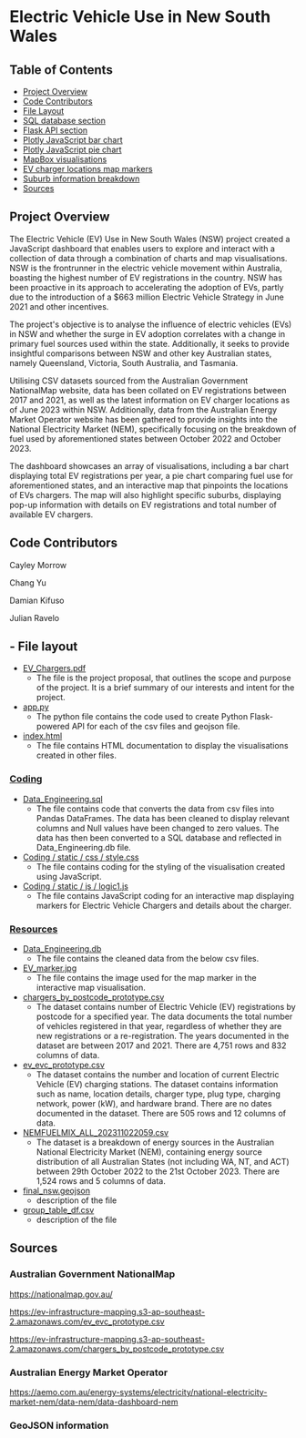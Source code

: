 # Electric Vehicle Use in New South Wales
## Table of Contents
- [Project Overview](#project-overview)
- [Code Contributors](#code-contributors)
- [File Layout](#file-layout)
- [SQL database section](#sql-database-section)
- [Flask API section](#flask-api-section)
- [Plotly JavaScript bar chart](#plotly-javascript-bar-chart)
- [Plotly JavaScript pie chart](#plotly-javascript-pie-chart)
- [MapBox visualisations](#mapbox-visualisations)
- [EV charger locations map markers](#ev-charger-locations-map-markers)
- [Suburb information breakdown](#suburb-information-breakdown)
- [Sources](#sources)

## Project Overview
The Electric Vehicle (EV) Use in New South Wales (NSW) project created a JavaScript dashboard that enables users to explore and interact with a collection of data through a combination of charts and map visualisations. NSW is the frontrunner in the electric vehicle movement within Australia, boasting the highest number of EV registrations in the country. NSW has been proactive in its approach to accelerating the adoption of EVs, partly due to the introduction of a $663 million Electric Vehicle Strategy in June 2021 and other incentives. 

The project's objective is to analyse the influence of electric vehicles (EVs) in NSW and whether the surge in EV adoption correlates with a change in primary fuel sources used within the state. Additionally, it seeks to provide insightful comparisons between NSW and other key Australian states, namely Queensland, Victoria, South Australia, and Tasmania. 

Utilising CSV datasets sourced from the Australian Government NationalMap website, data has been collated on EV registrations between 2017 and 2021, as well as the latest information on EV charger locations as of June 2023 within NSW. Additionally, data from the Australian Energy Market Operator website has been gathered to provide insights into the National Electricity Market (NEM), specifically focusing on the breakdown of fuel used by aforementioned states between October 2022 and October 2023. 

The dashboard showcases an array of visualisations, including a bar chart displaying total EV registrations per year, a pie chart comparing fuel use for aforementioned states, and an interactive map that pinpoints the locations of EVs chargers. The map will also highlight specific suburbs, displaying pop-up information with details on EV registrations and total number of available EV chargers.

## Code Contributors
Cayley Morrow

Chang Yu

Damian Kifuso

Julian Ravelo
## - File layout
- [EV_Chargers.pdf](EV_Chargers.pdf)
    - The file is the project proposal, that outlines the scope and purpose of the project. It is a brief summary of our interests and intent for the project.
- [app.py](app.py)
    - The python file contains the code used to create Python Flask-powered API for each of the csv files and geojson file. 
- [index.html](index.html)
    - The file contains HTML documentation to display the visualisations created in other files. 

### [Coding](coding)
- [Data_Engineering.sql](Data_Engineering.sql)
    - The file contains code that converts the data from csv files into Pandas DataFrames. The data has been cleaned to display relevant columns and Null values have been changed to zero values. The data has then been converted to a SQL database and reflected in Data_Engineering.db file. 
- [Coding / static / css / style.css](Coding/static/css/style.css)
    - The file contains coding for the styling of the visualisation created using JavaScript.
- [Coding / static / js / logic1.js](Coding/static/js/logic1.js)
    - The file contains JavaScript coding for an interactive map displaying markers for Electric Vehicle Chargers and details about the charger. 
### [Resources](resources)
- [Data_Engineering.db](Resources/Data_Engineering.db)
    - The file contains the cleaned data from the below csv files.
- [EV_marker.jpg](Resources/EV_marker.jpg)
    - The file contains the image used for the map marker in the interactive map visualisation.
- [chargers_by_postcode_prototype.csv](Resources/chargers_by_postcode_prototype.csv)
    - The dataset contains number of Electric Vehicle (EV) registrations by postcode for a specified year. The data documents the total number of vehicles registered in that year, regardless of whether they are new registrations or a re-registration. The years documented in the dataset are between 2017 and 2021. There are 4,751 rows and 832 columns of data.
- [ev_evc_prototype.csv](Resources/ev_evc_prototype.csv)
    - The dataset contains the number and location of current Electric Vehicle (EV) charging stations. The dataset contains information such as name, location details, charger type, plug type, charging network, power (kW), and hardware brand. There are no dates documented in the dataset. There are 505 rows and 12 columns of data.
- [NEMFUELMIX_ALL_202311022059.csv](Resources/NEMFUELMIX_ALL_202311022059.csv)
    - The dataset is a breakdown of energy sources in the Australian National Electricity Market (NEM), containing energy source distribution of all Australian States (not including WA, NT, and ACT) between 29th October 2022 to the 21st October 2023. There are 1,524 rows and 5 columns of data.
- [final_nsw.geojson](Resources/final_nsw.geojson)
    - description of the file
- [group_table_df.csv](Resources/group_table_df.csv)
    - description of the file

## Sources
### Australian Government NationalMap 

https://nationalmap.gov.au/
                                   
https://ev-infrastructure-mapping.s3-ap-southeast-2.amazonaws.com/ev_evc_prototype.csv

https://ev-infrastructure-mapping.s3-ap-southeast-2.amazonaws.com/chargers_by_postcode_prototype.csv

### Australian Energy Market Operator

https://aemo.com.au/energy-systems/electricity/national-electricity-market-nem/data-nem/data-dashboard-nem

### GeoJSON information
